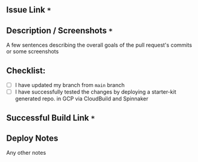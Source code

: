 ## Issue Link `*`

## Description / Screenshots `*`
A few sentences describing the overall goals of the pull request's commits or some screenshots

## Checklist:

- [ ] I have updated my branch from `main` branch
- [ ] I have successfully tested the changes by deploying a starter-kit generated repo. in GCP via CloudBuild and Spinnaker

## Successful Build Link `*`

## Deploy Notes
Any other notes
